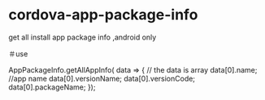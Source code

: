 # cordova-app-package-info
get all install app package info ,android only


＃use

 AppPackageInfo.getAllAppInfo(
      data => {
           // the data is array
           data[0].name; //app name
           data[0].versionName;
           data[0].versionCode;
           data[0].packageName;
        });
